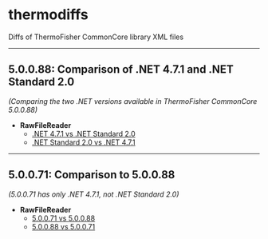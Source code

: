# thermodiffs

Diffs of ThermoFisher CommonCore library XML files

---

## 5.0.0.88: Comparison of .NET 4.7.1 and .NET Standard 2.0

*(Comparing the two .NET versions available in ThermoFisher CommonCore 5.0.0.88)*

- **RawFileReader**
  - [.NET 4.7.1 vs .NET Standard 2.0](./5.0.0.88/rawfilereader_net471_vs_netstandard20.html)
  - [.NET Standard 2.0 vs .NET 4.7.1](./5.0.0.88/rawfilereader_netstandard20_vs_net471.html)

---

## **5.0.0.71:** Comparison to 5.0.0.88

*(5.0.0.71 has only .NET 4.7.1, not .NET Standard 2.0)*

  - **RawFileReader**
    - [5.0.0.71 vs 5.0.0.88](./5.0.0.71/rawfilereader_net471_5.0.0.71_vs_5.0.0.88.html)
    - [5.0.0.88 vs 5.0.0.71](./5.0.0.71/rawfilereader_net471_5.0.0.88_vs_5.0.0.71.html)